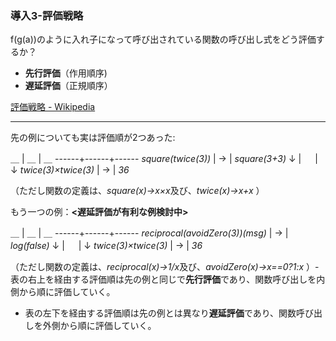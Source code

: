 ### 導入3-評価戦略

f(g(a))のように入れ子になって呼び出されている関数の呼び出し式をどう評価するか？

- **先行評価**（作用順序)
- **遅延評価**（正規順序）

[評価戦略 - Wikipedia](https://ja.wikipedia.org/wiki/評価戦略)

-------------------

先の例についても実は評価順が2つあった:

＿ | ＿ | ＿
------+------+------
*square(twice(3))* | → | *square(3+3)*
↓ | 　 | ↓
*twice(3)×twice(3)* | → | *36*

（ただし関数の定義は、*square(x)→x×x*及び、*twice(x)→x+x* ）

もう一つの例：**<遅延評価が有利な例検討中>**

＿ | ＿ | ＿
------+------+------
*reciprocal(avoidZero(3))(msg)* | → | *log(false)*
↓ | 　 | ↓
*twice(3)×twice(3)* | → | *36*

（ただし関数の定義は、*reciprocal(x)→1/x*及び、*avoidZero(x)→x==0?1:x* ）- 表の右上を経由する評価順は先の例と同じで**先行評価**であり、関数呼び出しを内側から順に評価していく。

- 表の左下を経由する評価順は先の例とは異なり**遅延評価**であり、関数呼び出しを外側から順に評価していく。


